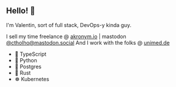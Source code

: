 ## Hello! 🫣

I'm Valentin, sort of full stack, DevOps-y kinda guy.

I sell my time freelance @ [akronym.io](https://akronym.io) | mastodon [@ctholho@mastodon.social](https://mastodon.social/@ctholho)
And I work with the folks @ [unimed.de](https://unimed.de)

* 🔨 TypeScript
* 🐍 Python
* 🐘 Postgres
* 🦀 Rust
* ☸️ Kubernetes
